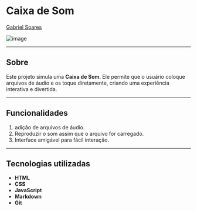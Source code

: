 # Caixa de Som

[Gabriel Soares](https://www.linkedin.com/in/gabriel-soares-3098782b0/)

![image](https://github.com/user-attachments/assets/12ac2b93-ec45-4d49-84dd-1bcda43f96a6)

---

## Sobre
Este projeto simula uma **Caixa de Som**.  Ele permite que o usuário coloque arquivos de áudio e os toque diretamente, criando uma experiência interativa e divertida.

---

## Funcionalidades
1. adição de arquivos de áudio.
2. Reproduzir o som assim que o arquivo for carregado.
3. Interface amigável para fácil interação.

---

## Tecnologias utilizadas
- **HTML**
- **CSS**
- **JavaScript**
- **Markdown**
- **Git**
